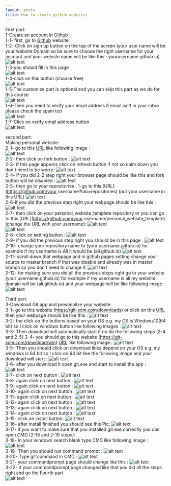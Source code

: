 ```yaml
---
layout: posts
title: How to create github websites 
---
```


First part:<br />
1-Create an account in [Github](https://github.com)<br />
    1-1- first, go to [Github](https://github.com) website <br />
    1-2- Click on sign up button on the top of the screen (your user name will be your website Domain so be sure to choose the right username for your account and your website name will be like this : yourusername.github.io)<br /> 
      ![alt text](https://github.com/mahdi-javid/mahdi-javid.github.io/blob/master/assets/images/Capture.PNG?raw=true "Sign up bottom")<br />
    1-3-you should fill in this page<br />
      ![alt text](https://github.com/mahdi-javid/mahdi-javid.github.io/blob/master/assets/images/Capture1.PNG?raw=true "sign up form")<br />
    1-4-click on this button (choose free)<br />
      ![alt text](https://github.com/mahdi-javid/mahdi-javid.github.io/blob/master/assets/images/Capture2.PNG?raw=true "plan")<br />
    1-5-The customize part is optional and you can skip this part as we do for this course<br />
      ![alt text](https://github.com/mahdi-javid/mahdi-javid.github.io/blob/master/assets/images/Capture3.PNG?raw=true "customize part")<br />
    1-6-Then you need to verify your email address if email isn't in your inbox please check the spam too<br />
      ![alt text](https://github.com/mahdi-javid/mahdi-javid.github.io/blob/master/assets/images/Capture4.PNG?raw=true "verifying email1")<br />
    1-7-Click on verify email address button<br />
      ![alt text](https://github.com/mahdi-javid/mahdi-javid.github.io/blob/master/assets/images/Capture5.PNG?raw=true "verifying email2")<br />

second part:<br />
Making personal website:<br />
2-1- go to this [URL](https://github.com/sauleh/personal_website_template) like following image :<br />
  ![alt text](https://github.com/mahdi-javid/mahdi-javid.github.io/blob/master/assets/images/Capture51.PNG?raw=true "verifying email2")<br />
2-2- then click on fork button :
  ![alt text](https://github.com/mahdi-javid/mahdi-javid.github.io/blob/master/assets/images/Capture52.PNG?raw=true "verifying email2")<br />
2-3- if this page appears click on refresh button if not so calm down you don't need to be worry:
  ![alt text](https://github.com/mahdi-javid/mahdi-javid.github.io/blob/master/assets/images/Capture53.PNG?raw=true "verifying email2")<br />
2-4- if you did 2-2 step right your browser page should be like this and fork button will be disabled :
  ![alt text](https://github.com/mahdi-javid/mahdi-javid.github.io/blob/master/assets/images/Capture54.PNG?raw=true "verifying email2")<br />
2-5- then go to your repositories :
   1-go to this [URL](https://github.com/your username?tab=repositories) (put your username in this URL)
     ![alt text](https://github.com/mahdi-javid/mahdi-javid.github.io/blob/master/assets/images/Capture55.PNG?raw=true "verifying email2")<br />
2-6-if you did the previous step right your webpage should be like this :
  ![alt text](https://github.com/mahdi-javid/mahdi-javid.github.io/blob/master/assets/images/Capture56.PNG?raw=true "verifying email2")<br />
2-7- then click on your personal_website_template repository or you can go to this [URL](https://github.com/your username/personal_website_template)(change the URL with your username):
  ![alt text](https://github.com/mahdi-javid/mahdi-javid.github.io/blob/master/assets/images/Capture57.PNG?raw=true "verifying email2")<br />
  ![alt text](https://github.com/mahdi-javid/mahdi-javid.github.io/blob/master/assets/images/Capture58.PNG?raw=true "verifying email2")<br />
2-8- click on setting button :
  ![alt text](https://github.com/mahdi-javid/mahdi-javid.github.io/blob/master/assets/images/Capture59.PNG?raw=true "verifying email2")<br />
2-9- if you did the previous step right you should be in this page :
  ![alt text](https://github.com/mahdi-javid/mahdi-javid.github.io/blob/master/assets/images/Capture60.PNG?raw=true "verifying email2")<br />
2-10- change your repository name to (your username.github.io) for example if my username is Ali it would be (ali.github.io) 
  ![alt text](https://github.com/mahdi-javid/mahdi-javid.github.io/blob/master/assets/images/Capture61.PNG?raw=true "verifying email2")<br />
2-11- scroll down that webpage and in github pages setting change your source to master branch if that was disable and already was in master branch so you don't need to change it:
  ![alt text](https://github.com/mahdi-javid/mahdi-javid.github.io/blob/master/assets/images/Capture62.PNG?raw=true "verifying email2")<br />
2-12- for making sure you did all the previous steps right go to your website (your username.github.io) for example if my username is ali my website domain will be (ali.github.io) and your webpage will be like following image :
  ![alt text](https://github.com/mahdi-javid/mahdi-javid.github.io/blob/master/assets/images/Capture63.PNG?raw=true "verifying email2")<br />

Third part:<br />
3-Download Git app and presonalize your website: <br />
    3-1- go to this website (https://git-scm.com/downloads) or click on this [URL](https://git-scm.com/downloads) then your webpage should be like this :
      ![alt text](https://github.com/mahdi-javid/mahdi-javid.github.io/blob/master/assets/images/Capture26.PNG?raw=true  "typing URL")<br />
    3-2- the click on the buttons based on your OS e.g. my OS is Windows10(64 bit) so I click on windows button like following images :
      ![alt text](https://github.com/mahdi-javid/mahdi-javid.github.io/blob/master/assets/images/Capture27.PNG?raw=true  "typing URL")<br />
    3-3- Then download will automatically start if no do the following steps (2-4 and 2-5)
    3-4- you should go to this website (https://git-scm.com/download/win) [URL](https://git-scm.com/download/win) like following image :
      ![alt text](https://github.com/mahdi-javid/mahdi-javid.github.io/blob/master/assets/images/Capture28.PNG?raw=true  "typing URL")<br />
    3-5- Then you should click on download links depend on your OS e.g. my windows is 64 bit so I click on 64 bit like the following image and your download will start :
      ![alt text](https://github.com/mahdi-javid/mahdi-javid.github.io/blob/master/assets/images/Capture29.PNG?raw=true  "typing URL")<br />
    3-6- after you download it open git.exe and start to install the app :
    ![alt text](https://github.com/mahdi-javid/mahdi-javid.github.io/blob/master/assets/images/Capture30.PNG?raw=true  "typing URL")<br />
    3-7- click on next button :
    ![alt text](https://github.com/mahdi-javid/mahdi-javid.github.io/blob/master/assets/images/Capture31.PNG?raw=true  "typing URL")<br />
    3-8- again click on next button :
    ![alt text](https://github.com/mahdi-javid/mahdi-javid.github.io/blob/master/assets/images/Capture32.PNG?raw=true  "typing URL")<br />
    3-9- again click on next button :
    ![alt text](https://github.com/mahdi-javid/mahdi-javid.github.io/blob/master/assets/images/Capture33.PNG?raw=true  "typing URL")<br />
    3-10- again click on next button :
    ![alt text](https://github.com/mahdi-javid/mahdi-javid.github.io/blob/master/assets/images/Capture34.PNG?raw=true  "typing URL")<br />
    3-11- again click on next button :
    ![alt text](https://github.com/mahdi-javid/mahdi-javid.github.io/blob/master/assets/images/Capture35.PNG?raw=true  "typing URL")<br />
    3-12- again click on next button :
    ![alt text](https://github.com/mahdi-javid/mahdi-javid.github.io/blob/master/assets/images/Capture36.PNG?raw=true  "typing URL")<br />
    3-13- again click on next button :
    ![alt text](https://github.com/mahdi-javid/mahdi-javid.github.io/blob/master/assets/images/Capture37.PNG?raw=true  "typing URL")<br />
    3-14- again click on next button :
    ![alt text](https://github.com/mahdi-javid/mahdi-javid.github.io/blob/master/assets/images/Capture38.PNG?raw=true  "typing URL")<br />
    3-15- click on install button:
    ![alt text](https://github.com/mahdi-javid/mahdi-javid.github.io/blob/master/assets/images/Capture39.PNG?raw=true  "typing URL")<br />
    3-16- after install finished you should see this Pic:
    ![alt text](https://github.com/mahdi-javid/mahdi-javid.github.io/blob/master/assets/images/Capture40.PNG?raw=true  "typing URL")<br />
    3-17- if you want to make sure that you installed git.exe correctly you can open CMD (2-18 and 2-19 steps):<br />
    3-18- in your windows search blank type CMD like following image :
    ![alt text](https://github.com/mahdi-javid/mahdi-javid.github.io/blob/master/assets/images/Capture41.PNG?raw=true  "typing URL")<br />
    3-19- Then you should run command prompt :
    ![alt text](https://github.com/mahdi-javid/mahdi-javid.github.io/blob/master/assets/images/Capture42.PNG?raw=true  "typing URL")<br />
    3-20- Type git command in CMD :
    ![alt text](https://github.com/mahdi-javid/mahdi-javid.github.io/blob/master/assets/images/Capture43.PNG?raw=true  "typing URL")<br />
    3-21- your commandprompt page should change like this :
    ![alt text](https://github.com/mahdi-javid/mahdi-javid.github.io/blob/master/assets/images/Capture44.PNG?raw=true  "typing URL")<br />
    3-22- if your commandprompt page changed like that you did all the steps right and go the Fourth part<br />
    ![alt text](https://github.com/mahdi-javid/mahdi-javid.github.io/blob/master/assets/images/Capture48.PNG?raw=true  "typing URL")<br />


